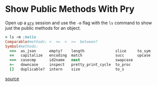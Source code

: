 # Show Public Methods With Pry

Open up a [`pry`](https://github.com/pry/pry) session and use the `-m` flag
with the `ls` command to show just the public methods for an object.

```ruby
> ls -m :hello
Comparable#methods: <  <=  >  >=  between?
Symbol#methods:
  <=>  as_json      empty?    length              slice     to_sym
  ==   capitalize   encoding  match               succ      upcase
  ===  casecmp      id2name   next                swapcase
  =~   downcase     inspect   pretty_print_cycle  to_proc
  []   duplicable?  intern    size                to_s
```

[source](https://github.com/pry/pry/wiki/State-navigation#Ls)
